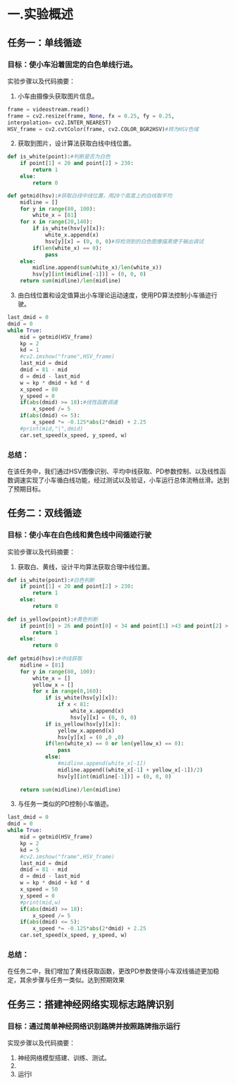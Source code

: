 # 一.实验概述
## 任务一：单线循迹
### 目标：使小车沿着固定的白色单线行进。
实验步骤以及代码摘要：
1. 小车由摄像头获取图片信息。
```python
frame = videostream.read()
frame = cv2.resize(frame, None, fx = 0.25, fy = 0.25,
interpolation= cv2.INTER_NEAREST) 
HSV_frame = cv2.cvtColor(frame, cv2.COLOR_BGR2HSV)#转为HSV色域
```
2. 获取到图片，设计算法获取白线中线位置。
```python
def is_white(point):#判断是否为白色
	if point[1] < 20 and point[2] > 230:
		return 1
	else:
		return 0

def getmid(hsv):#获取白线中线位置，用20个高度上的白线取平均
	midline = []
	for y in range(80, 100):
		white_x = [81]
	for x in range(20,140):
		if is_white(hsv[y][x]):
			white_x.append(x)
			hsv[y][x] = (0, 0, 0)#将检测到的白色图像描黑便于输出调试
		if(len(white_x) == 0):
			pass
	else:
		midline.append(sum(white_x)/len(white_x))
		hsv[y][int(midline[-1])] = (0, 0, 0)
	return sum(midline)/len(midline)
```
3. 由白线位置和设定值算出小车理论运动速度，使用PD算法控制小车循迹行驶。
```python 
last_dmid = 0
dmid = 0
while True:
	mid = getmid(HSV_frame)
	kp = 2
	kd = 1
	#cv2.imshow("frame",HSV_frame)
	last_mid = dmid
	dmid = 81 - mid
	d = dmid - last_mid
	w = kp * dmid + kd * d
	x_speed = 80
	y_speed = 0
	if(abs(dmid) >= 18):#线性函数调速
		x_speed /= 5
	if(abs(dmid) <= 5):
		x_speed *= -0.125*abs(2*dmid) + 2.25
	#print(mid,"|",dmid)
	car.set_speed(x_speed, y_speed, w)
```
### 总结：
在该任务中，我们通过HSV图像识别、平均中线获取、PD参数控制、以及线性函数调速实现了小车循白线功能，经过测试以及验证，小车运行总体流畅丝滑。达到了预期目标。 

## 任务二：双线循迹
### 目标：使小车在白色线和黄色线中间循迹行驶
实验步骤以及代码摘要：
1. 获取白、黄线，设计平均算法获取合理中线位置。
```python 
def is_white(point):#白色判断
	if point[1] < 20 and point[2] > 230:
		return 1
	else:
		return 0
		
def is_yellow(point):#黄色判断
	if point[0] > 26 and point[0] < 34 and point[1] >43 and point[2] > 46:
		return 1
	else:
		return 0
		
def getmid(hsv):#中线获取
	midline = [81]
	for y in range(80, 100):
		white_x = []
		yellow_x = []
		for x in range(0,160):
			if is_white(hsv[y][x]):
				if x < 81:
					white_x.append(x)
					hsv[y][x] = (0, 0, 0)
			if is_yellow(hsv[y][x]):
				yellow_x.append(x)
				hsv[y][x] = (0 ,0 ,0)
			if(len(white_x) == 0 or len(yellow_x) == 0):
				pass
			else:
				#midline.append(white_x[-1])
				midline.append((white_x[-1] + yellow_x[-1])/2)
				hsv[y][int(midline[-1])] = (0, 0, 0)
			
	return sum(midline)/len(midline)
```
3. 与任务一类似的PD控制小车循迹。
```python
last_dmid = 0
dmid = 0
while True:
	mid = getmid(HSV_frame)
	kp = 2
	kd = 5
	#cv2.imshow("frame",HSV_frame)
	last_mid = dmid
	dmid = 81 - mid
	d = dmid - last_mid
	w = kp * dmid + kd * d
	x_speed = 50
	y_speed = 0
	#print(mid,w)
	if(abs(dmid) >= 18):
		x_speed /= 5
	if(abs(dmid) <= 5):
		x_speed *= -0.125*abs(2*dmid) + 2.25
	car.set_speed(x_speed, y_speed, w)
```

### 总结：
在任务二中，我们增加了黄线获取函数，更改PD参数使得小车双线循迹更加稳定，其余步骤与任务一类似。达到预期效果

## 任务三：搭建神经网络实现标志路牌识别
### 目标：通过简单神经网络识别路牌并按照路牌指示运行
实现步骤以及代码摘要：
1. 神经网络模型搭建、训练、测试。
2. 
3. 运行l	
<!--stackedit_data:
eyJoaXN0b3J5IjpbMTQwMjMwNDI1OCwtMjEzMzY1MzY3NiwxMj
U1MjcyNDczLC01MDg3NDczNDEsLTIwODg3NDY2MTIsMTQ3MjQy
NjM3NV19
-->